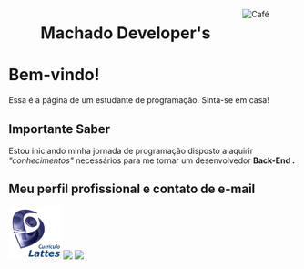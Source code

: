 <!DOCTYPE html>

<a><img style="float:right" src="https://cdn.jsdelivr.net/gh/devicons/devicon/icons/coffeescript/coffeescript-original.svg" alt="Café" width="93" height="93"></a>

<html>
  <h1 align="center"> Machado Developer's </h1>
   
<body>

<h1>Bem-vindo!</h1>
<p>Essa é a página de um estudante de programação. Sinta-se em casa!</p>

<h2>Importante Saber</h2>
<p> Estou iniciando minha jornada de programação disposto a aquirir <i> "conhecimentos" </i> necessários para me tornar um desenvolvedor <b> Back-End </>.</p>

<h2>Meu perfil profissional e contato de e-mail </h2>
 
<div>
  <a href="http://lattes.cnpq.br/6094872304423776" target="_blank"><img src="lattes.png" width="93" height="93"></a> 
  <a href = "mailto:machadoadrianosilva@gmail.com"><img src="https://img.shields.io/badge/-Gmail-%23333?style=for-the-badge&logo=gmail&logoColor=white" target="_blank"></a>
  <a href="https://www.linkedin.com/in/adriano-machado-384349a4" target="_blank"><img src="https://img.shields.io/badge/-LinkedIn-%230077B5?style=for-the-badge&logo=linkedin&logoColor=white" target="_blank"></a> 
  
</div>

</body>
</html>

